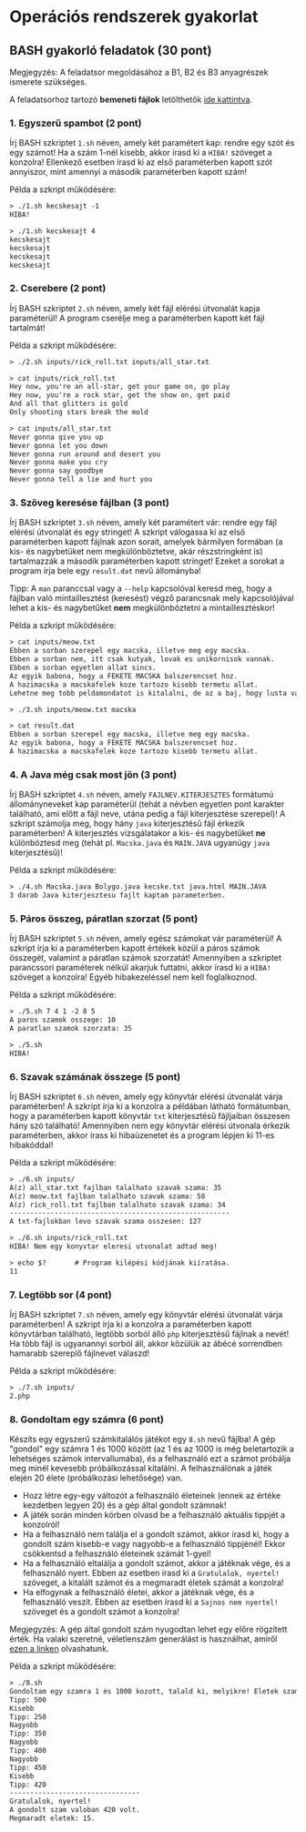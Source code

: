 # Operációs rendszerek gyakorlat

## BASH gyakorló feladatok (30 pont)

<div class="bordered-box border-blue">
    <span class="blue">Megjegyzés:</span> A feladatsor megoldásához a B1, B2 és B3 anyagrészek ismerete szükséges.
</div>

A feladatsorhoz tartozó **bemeneti fájlok** letölthetők <a href="./inputs.zip" target="_blank">ide kattintva</a>.


### 1. Egyszerű spambot (2 pont)

Írj BASH szkriptet `1.sh` néven, amely két paramétert kap: rendre egy szót és egy számot! Ha a szám 1-nél kisebb, akkor írasd ki a `HIBA!` szöveget a konzolra! Ellenkező esetben írasd ki az első paraméterben kapott szót annyiszor, mint amennyi a második paraméterben kapott szám!

<span class="example">Példa a szkript működésére:</span>

```html
> ./1.sh kecskesajt -1
HIBA!

> ./1.sh kecskesajt 4
kecskesajt
kecskesajt
kecskesajt
kecskesajt
```


### 2. Cserebere (2 pont)

Írj BASH szkriptet `2.sh` néven, amely két fájl elérési útvonalát kapja paraméterül! A program cserélje meg a paraméterben kapott két fájl tartalmát!

<span class="example">Példa a szkript működésére:</span>

```html
> ./2.sh inputs/rick_roll.txt inputs/all_star.txt

> cat inputs/rick_roll.txt
Hey now, you're an all-star, get your game on, go play
Hey now, you're a rock star, get the show on, get paid
And all that glitters is gold
Only shooting stars break the mold

> cat inputs/all_star.txt
Never gonna give you up
Never gonna let you down
Never gonna run around and desert you
Never gonna make you cry
Never gonna say goodbye
Never gonna tell a lie and hurt you
```


### 3. Szöveg keresése fájlban (3 pont)

Írj BASH szkriptet `3.sh` néven, amely két paramétert vár: rendre egy fájl elérési útvonalát és egy stringet! A szkript válogassa ki az első paraméterben kapott fájlnak azon sorait, amelyek bármilyen formában (a kis- és nagybetűket nem megkülönböztetve, akár részstringként is) tartalmazzák a második paraméterben kapott stringet! Ezeket a sorokat a program írja bele egy `result.dat` nevű állományba!

<div class="bordered-box border-green">
    <span class="green">Tipp:</span> A <code>man</code> paranccsal vagy a <code>--help</code> kapcsolóval keresd meg, hogy a fájlban való mintaillesztést (keresést) végző parancsnak mely kapcsolójával lehet a kis- és nagybetűket <strong>nem</strong> megkülönböztetni a mintaillesztéskor!
</div>

<span class="example">Példa a szkript működésére:</span>

```html
> cat inputs/meow.txt
Ebben a sorban szerepel egy macska, illetve meg egy macska.
Ebben a sorban nem, itt csak kutyak, lovak es unikornisok vannak.
Ebben a sorban egyetlen allat sincs.
Az egyik babona, hogy a FEKETE MACSKA balszerencset hoz.
A hazimacska a macskafelek koze tartozo kisebb termetu allat.
Lehetne meg tobb peldamondatot is kitalalni, de az a baj, hogy lusta vagyok.

> ./3.sh inputs/meow.txt macska

> cat result.dat
Ebben a sorban szerepel egy macska, illetve meg egy macska.
Az egyik babona, hogy a FEKETE MACSKA balszerencset hoz.
A hazimacska a macskafelek koze tartozo kisebb termetu allat.
```


### 4. A Java még csak most jön (3 pont)

Írj BASH szkriptet `4.sh` néven, amely `FAJLNEV.KITERJESZTES` formátumú állományneveket kap paraméterül (tehát a névben egyetlen pont karakter található, ami előtt a fájl neve, utána pedig a fájl kiterjesztése szerepel)! A szkript számolja meg, hogy hány `java` kiterjesztésű fájl érkezik paraméterben! A kiterjesztés vizsgálatakor a kis- és nagybetűket <strong>ne</strong> különböztesd meg (tehát pl. `Macska.java` és `MAIN.JAVA` ugyanúgy `java` kiterjesztésű)!

<span class="example">Példa a szkript működésére:</span>

```html
> ./4.sh Macska.java Bolygo.java kecske.txt java.html MAIN.JAVA
3 darab Java kiterjesztesu fajlt kaptam parameterben.
```


### 5. Páros összeg, páratlan szorzat (5 pont)

Írj BASH szkriptet `5.sh` néven, amely egész számokat vár paraméterül! A szkript írja ki a paraméterben kapott értékek közül a páros számok összegét, valamint a páratlan számok szorzatát! Amennyiben a szkriptet parancssori paraméterek nélkül akarjuk futtatni, akkor írasd ki a `HIBA!` szöveget a konzolra! Egyéb hibakezeléssel nem kell foglalkoznod.

<span class="example">Példa a szkript működésére:</span>

```html
> ./5.sh 7 4 1 -2 8 5
A paros szamok osszege: 10
A paratlan szamok szorzata: 35

> ./5.sh
HIBA!
```


### 6. Szavak számának összege (5 pont)

Írj BASH szkriptet `6.sh` néven, amely egy könyvtár elérési útvonalát várja paraméterben! A szkript írja ki a konzolra a példában látható formátumban, hogy a paraméterben kapott könyvtár `txt` kiterjesztésű fájljaiban összesen hány szó található! Amennyiben nem egy könyvtár elérési útvonala érkezik paraméterben, akkor írass ki hibaüzenetet és a program lépjen ki 11-es hibakóddal!

<span class="example">Példa a szkript működésére:</span>

```html
> ./6.sh inputs/
A(z) all_star.txt fajlban talalhato szavak szama: 35
A(z) meow.txt fajlban talalhato szavak szama: 58
A(z) rick_roll.txt fajlban talalhato szavak szama: 34
------------------------------------------------------
A txt-fajlokban levo szavak szama osszesen: 127

> ./6.sh inputs/rick_roll.txt
HIBA! Nem egy konyvtar eleresi utvonalat adtad meg!

> echo $?       # Program kilépési kódjának kiíratása.
11
```


### 7. Legtöbb sor (4 pont)

Írj BASH szkriptet `7.sh` néven, amely egy könyvtár elérési útvonalát várja paraméterben! A szkript írja ki a konzolra a paraméterben kapott könyvtárban található, legtöbb sorból álló `php` kiterjesztésű fájlnak a nevét! Ha több fájl is ugyanannyi sorból áll, akkor közülük az ábécé sorrendben hamarabb szereplő fájlnevet válaszd!

<span class="example">Példa a szkript működésére:</span>

```html
> ./7.sh inputs/
2.php
```


### 8. Gondoltam egy számra (6 pont)

Készíts egy egyszerű számkitalálós játékot egy `8.sh` nevű fájlba! A gép "gondol" egy számra 1 és 1000 között (az 1 és az 1000 is még beletartozik a lehetséges számok intervallumába), és a felhasználó ezt a számot próbálja meg minél kevesebb próbálkozással kitalálni. A felhasználónak a játék elején 20 élete (próbálkozási lehetősége) van.

* Hozz létre egy-egy változót a felhasználó életeinek (ennek az értéke kezdetben legyen 20) és a gép által gondolt számnak!
* A játék során minden körben olvasd be a felhasználó aktuális tippjét a konzolról!
* Ha a felhasználó nem találja el a gondolt számot, akkor írasd ki, hogy a gondolt szám kisebb-e vagy nagyobb-e a felhasználó tippjénél! Ekkor csökkentsd a felhasználó életeinek számát 1-gyel!
* Ha a felhasználó eltalálja a gondolt számot, akkor a játéknak vége, és a felhasználó nyert. Ebben az esetben írasd ki a `Gratulalok, nyertel!` szöveget, a kitalált számot és a megmaradt életek számát a konzolra!
* Ha elfogynak a felhasználó életei, akkor a játéknak vége, és a felhasználó veszít. Ebben az esetben írasd ki a `Sajnos nem nyertel!` szöveget és a gondolt számot a konzolra!

<div class="bordered-box border-green">
    <span class="green">Megjegyzés:</span> A gép által gondolt szám nyugodtan lehet egy előre rögzített érték. Ha valaki szeretné, véletlenszám generálást is használhat, amiről <a href="https://stackoverflow.com/questions/1194882/how-to-generate-random-number-in-bash/1195035" target="_blank">ezen a linken</a> olvashatunk.
</div>

<span class="example">Példa a szkript működésére:</span>

```html
> ./8.sh
Gondoltam egy szamra 1 és 1000 kozott, talald ki, melyikre! Eletek szama: 20
Tipp: 500 
Kisebb 
Tipp: 250 
Nagyobb 
Tipp: 350 
Nagyobb 
Tipp: 400 
Nagyobb 
Tipp: 450 
Kisebb 
Tipp: 420
--------------------------------
Gratulalok, nyertel! 
A gondolt szam valoban 420 volt. 
Megmaradt eletek: 15.
```
